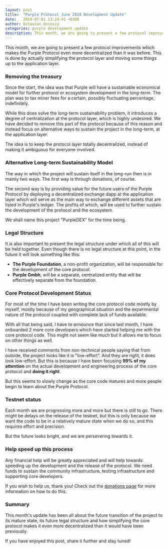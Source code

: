 ```yaml
---
layout: post
title:  "Purple Protocol June 2019 Development Update"
date:   2019-07-01 13:24:41 +0300
author: Octavian Oncescu
categories: purple development update
description: This month, we are going to present a few protocol improvements which makes the Purple Protocol even more decentralized than it was before...
--- 
```


This month, we are going to present a few protocol improvements which makes the Purple Protocol even more decentralized than it was before. This is done by actually simplifying the protocol layer and moving some things up to the application layer.

### Removing the treasury
Since the start, the idea was that Purple will have a sustainable economical model for further protocol or ecosystem development in the long-term. The plan was to tax miner fees for a certain, possibly fluctuating percentage, indefinitely. 

While this does solve the long-term sustainability problem, it introduces a degree of centralization at the protocol layer, which is highly undesired. We have decided to remove this part of the protocol because of this reason and instead focus on alternative ways to sustain the project in the long-term, at the application layer.

The idea is to keep the protocol layer totally decentralized, instead of making it ambiguous for everyone involved.

### Alternative Long-term Sustainability Model
The way in which the project will sustain itself in the long-run then is in mainly two ways. The first way is through donations, of course.

The second way is by providing value for the future users of the Purple Protocol by deploying a decentralized exchange dapp at the application layer which will serve as the main way to exchange different assets that are listed in Purple's ledger. The profits of which, will be used to further sustain the development of the protocol and the ecosystem.

We shall name this project "PurpleDEX" for the time being.

### Legal Structure
It is also important to present the legal structure under which all of this will be held together. Even though there is no legal structure at this point, in the future it will look something like this:

* **The Purple Foundation**, a non-profit organization, will be responsible for the development of the core protocol.
* **Purple Gmbh**, will be a separate, centralized entity that will be effectively separate from the foundation.

### Core Protocol Development Status
For most of the time I have been writing the core protocol code mostly by myself, mostly because of my geographical situation and the experimental nature of the protocol coupled with complete lack of funds available. 

With all that being said, I have to announce that since last month, I have onboarded 2 more core developers which have started helping me with the core protocol code. This might not seem like much but it allows me to focus on other things as well.

I have received comments from non-technical people saying that from outside, the project looks like it is "low-effort". And they are right, it does look low-effort. But this is because I have been focusing **99% of my attention** on the actual development and engineering process of the core protocol and **doing it right**.

But this seems to slowly change as the core code matures and more people begin to learn about the Purple Protocol.

### Testnet status
Each month we are progressing more and more but there is still to go. There might be delays on the release of the testnet, but this is only because we want the code to be in a relatively mature state when we do so, and this requires effort and precision.

But the future looks bright, and we are persevering towards it.

### Help speed up this process
Any financial help will be greatly appreciated and will help towards speeding up the development and the release of the protocol. We need funds to sustain the community infrastructure, testing infrastructure and supporting core developers.

If you wish to help us, thank you! Check out the [donations page](https://purpleprotocol.org/blog/participate-in-purple-crowdfunding-campaign) for more information on how to do this.

### Summary
This month's update has been all about the future transition of the project to its mature state, its future legal structure and how simplifying the core protocol makes it even more decentralized than it would have been previously.

If you have enjoyed this post, share it further and stay tuned!

